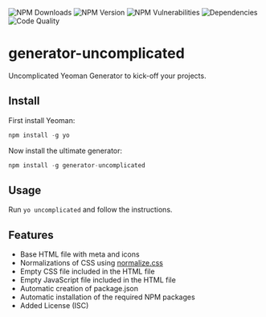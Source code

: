 
![NPM Downloads](https://img.shields.io/npm/dt/generator-uncomplicated?style=flat-square)
![NPM Version](https://img.shields.io/npm/v/generator-uncomplicated?style=flat-square)
![NPM Vulnerabilities](https://img.shields.io/snyk/vulnerabilities/npm/generator-uncomplicated?style=flat-square)
![Dependencies](https://img.shields.io/librariesio/release/npm/generator-uncomplicated?style=flat-square)
![Code Quality](https://img.shields.io/codacy/grade/e2f30765dfaa40b59b5c715b873aa65d?style=flat-square)

# generator-uncomplicated
Uncomplicated Yeoman Generator to kick-off your projects.

## Install
First install Yeoman:
```javascript
npm install -g yo
```

Now install the ultimate generator:
```javascript
npm install -g generator-uncomplicated
```

## Usage
Run `yo uncomplicated` and follow the instructions.

## Features
*   Base HTML file with meta and icons
*   Normalizations of CSS using [normalize.css](https://www.npmjs.com/package/normalize.css)
*   Empty CSS file included in the HTML file
*   Empty JavaScript file included in the HTML file
*   Automatic creation of package.json
*   Automatic installation of the required NPM packages
*   Added License (ISC)
